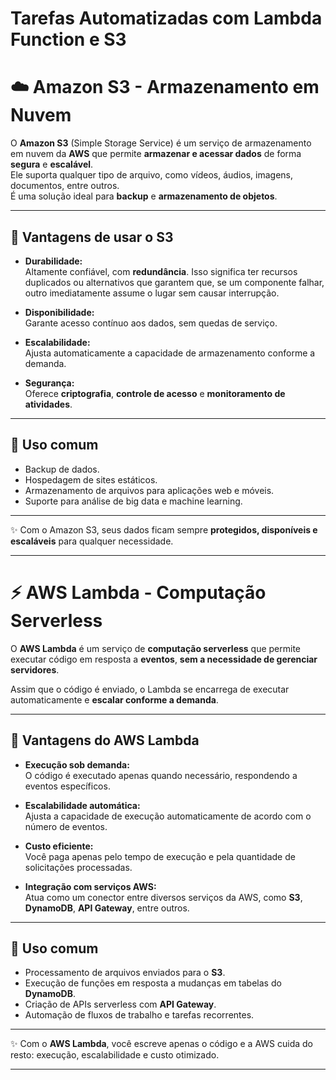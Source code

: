 # Tarefas Automatizadas com Lambda Function e S3
# ☁️ Amazon S3 - Armazenamento em Nuvem

O **Amazon S3** (Simple Storage Service) é um serviço de armazenamento em nuvem da **AWS** que permite **armazenar e acessar dados** de forma **segura** e **escalável**.  
Ele suporta qualquer tipo de arquivo, como vídeos, áudios, imagens, documentos, entre outros.  
É uma solução ideal para **backup** e **armazenamento de objetos**.

---

## 🚀 Vantagens de usar o S3

- **Durabilidade:**  
  Altamente confiável, com **redundância**. Isso significa ter recursos duplicados ou alternativos que garantem que, se um componente falhar, outro imediatamente assume o lugar sem causar interrupção.

- **Disponibilidade:**  
  Garante acesso contínuo aos dados, sem quedas de serviço.

- **Escalabilidade:**  
  Ajusta automaticamente a capacidade de armazenamento conforme a demanda.

- **Segurança:**  
  Oferece **criptografia**, **controle de acesso** e **monitoramento de atividades**.

---

## 📌 Uso comum
- Backup de dados.  
- Hospedagem de sites estáticos.  
- Armazenamento de arquivos para aplicações web e móveis.  
- Suporte para análise de big data e machine learning.  

---

✨ Com o Amazon S3, seus dados ficam sempre **protegidos, disponíveis e escaláveis** para qualquer necessidade.

---

# ⚡ AWS Lambda - Computação Serverless

O **AWS Lambda** é um serviço de **computação serverless** que permite executar código em resposta a **eventos**, **sem a necessidade de gerenciar servidores**.  

Assim que o código é enviado, o Lambda se encarrega de executar automaticamente e **escalar conforme a demanda**.

---

## 🚀 Vantagens do AWS Lambda

- **Execução sob demanda:**  
  O código é executado apenas quando necessário, respondendo a eventos específicos.

- **Escalabilidade automática:**  
  Ajusta a capacidade de execução automaticamente de acordo com o número de eventos.

- **Custo eficiente:**  
  Você paga apenas pelo tempo de execução e pela quantidade de solicitações processadas.

- **Integração com serviços AWS:**  
  Atua como um conector entre diversos serviços da AWS, como **S3**, **DynamoDB**, **API Gateway**, entre outros.

---

## 📌 Uso comum
- Processamento de arquivos enviados para o **S3**.  
- Execução de funções em resposta a mudanças em tabelas do **DynamoDB**.  
- Criação de APIs serverless com **API Gateway**.  
- Automação de fluxos de trabalho e tarefas recorrentes.  

---

✨ Com o **AWS Lambda**, você escreve apenas o código e a AWS cuida do resto: execução, escalabilidade e custo otimizado.

---

